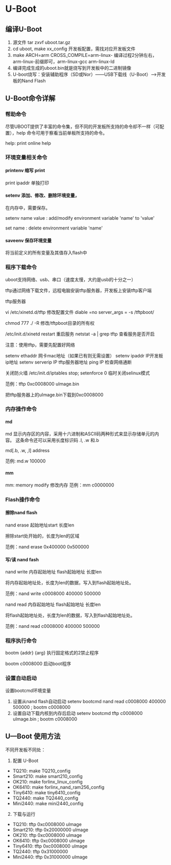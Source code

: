 # U-Boot

## 编译U-Boot

1. 源文件 tar zxvf uboot.tar.gz
2. cd uboot, make xx_config 开发板配置，需找对应开发板文件
3. make ARCH=arm CROSS_COMPILE=arm-linux-  编译过程2分钟左右，arm-linux-前缀即可，arm-linux-gcc arm-linux-ld
4. 编译完成生成的uboot.bin就是烧写到开发板中的二进制镜像
5. U-boot烧写：安装辅助程序（SD或Nor）——USB下载线（U-Boot）——>开发板的Nand Flash

## U-Boot命令详解
### 帮助命令
尽管UBOOT提供了丰富的命令集，但不同的开发板所支持的命令却不一样（可配置），help 命令可用于察看当前单板所支持的命令。

help: print online help

### 环境变量相关命令

#### printenv 缩写 print

print ipaddr 单独打印

#### setenv 添加、修改、删除环境变量，
在内存中，需要保存。

setenv name value : add/modify environment variable 'name' to 'value'

set name : delete environment variable 'name'

#### saveenv 保存环境变量

将当前定义的所有变量及其值存入flash中

### 程序下载命令
uboot支持网络、usb、串口（速度太慢，大约是usb的十分之一）

tftp通过网络下载文件，远程电脑安装tftp服务器，开发板上安装tftp客户端

tftp服务器

vi /etc/xinetd.d/tftp 修改配置文件
diable =no
server_args = -s /tftpboot/  

chmod 777 ./ -R 修改/tftpboot目录的所有权

/etc/init.d/xinetd restart 重启服务
netstat -a | grep tftp 查看服务是否开启


注意：使用tftp，需要先配置好网络

setenv ethaddr 网卡mac地址（如果已有则无需设置）
setenv ipaddr IP开发板ip地址
setenv serverip IP tftp服务器地址
ping IP 检查网络通断

关闭防火墙 /etc/init.d/iptables stop; setenforce 0 临时关闭selinux模式

范例：tftp 0xc0008000 uImage.bin

把tftp服务器上的uImage.bin下载到0xc0008000

### 内存操作命令
#### md

md 显示内存区的内容，采用十六进制和ASCII码两种形式来显示存储单元的内容。 这条命令还可以采用长度标识码 .l, .w 和.b

md[.b, .w, ,l] address

范例: md.w 100000
#### mm
mm: memory modify 修改内存
范例：mm c0000000

### Flash操作命令

#### 擦除nand flash

nand erase 起始地址start 长度len

擦除start处开始的，长度为len的区域

范例：nand erase 0x400000 0x500000

#### 写/读 nand fash

nand write 内存起始地址 flash起始地址 长度len

将内存起始地址处，长度为len的数据，写入到flash起始地址处。

范例：nand write c0008000 400000 500000


nand read 内存起始地址 flash起始地址 长度len

将flash起始地址处，长度为len的数据，写入到flash起始地址处。

范例：nand read c0008000 400000 500000

### 程序执行命令

bootm {addr} {arg} 执行固定格式的2禁止程序

bootm c0008000 启动boot程序

### 设置自动启动
设置bootcmd环境变量

1. 设置从nand flash自动启动 setenv bootcmd nand read c0008000 400000 500000 \; bootm c0008000
2. 设置自动下载内核到内存后启动 setenv bootcmd tftp c0008000 uImage.bin \; bootm c0008000


## U—Boot 使用方法

不同开发板不同处：

1. 配置 U-Boot
- TQ210: make TQ210_config
- Smart210: make smart210_config
- OK210: make forlinx_linux_config
- OK6410: make forlinx_nand_ram256_config
- Tiny6410: make tiny6410_config
- TQ2440: make TQ2440_config
- Mini2440: make mini2440_config
2. 下载与运行
- TQ210: tftp 0xc0008000 uImage
- Smart210: tftp 0x20000000 uImage
- OK210: tftp 0xc0008000 uImage
- OK6410: tftp 0xc0008000 uImage
- Tiny6410: tftp 0xc0008000 uImage
- TQ2440: tftp 0x31000000
- Mini2440: tftp 0x31000000 uImage 